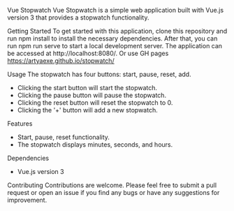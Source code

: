 Vue Stopwatch
Vue Stopwatch is a simple web application built with Vue.js version 3 that provides a stopwatch functionality.

Getting Started
To get started with this application, clone this repository and run npm install to install the necessary dependencies. After that, you can run npm run serve to start a local development server. The application can be accessed at http://localhost:8080/. Or use GH pages https://artyaexe.github.io/stopwatch/

Usage
The stopwatch has four buttons: start, pause, reset, add.

+ Clicking the start button will start the stopwatch.
+ Clicking the pause button will pause the stopwatch.
+ Clicking the reset button will reset the stopwatch to 0.
+ Clicking the '+' button will add a new stopwatch.

Features
+ Start, pause, reset functionality.
+ The stopwatch displays minutes, seconds, and hours.

Dependencies
+ Vue.js version 3

Contributing
Contributions are welcome. Please feel free to submit a pull request or open an issue if you find any bugs or have any suggestions for improvement.
